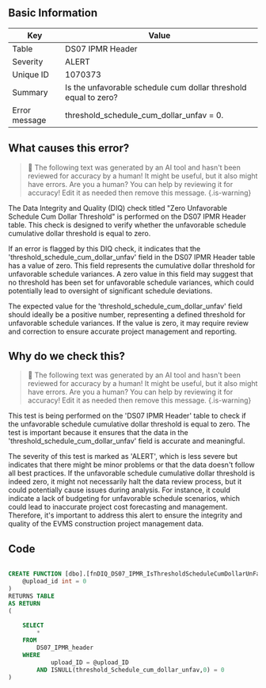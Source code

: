 ## Basic Information
| Key         | Value          |
|-------------|----------------|
| Table       | DS07 IPMR Header |
| Severity    | ALERT |
| Unique ID   | 1070373   |
| Summary     | Is the unfavorable schedule cum dollar threshold equal to zero? |
| Error message | threshold_schedule_cum_dollar_unfav = 0. |

## What causes this error?

> :robot: The following text was generated by an AI tool and hasn't been reviewed for accuracy by a human! It might be useful, but it also might have errors. Are you a human? You can help by reviewing it for accuracy! Edit it as needed then remove this message.
{.is-warning}

The Data Integrity and Quality (DIQ) check titled "Zero Unfavorable Schedule Cum Dollar Threshold" is performed on the DS07 IPMR Header table. This check is designed to verify whether the unfavorable schedule cumulative dollar threshold is equal to zero.

If an error is flagged by this DIQ check, it indicates that the 'threshold_schedule_cum_dollar_unfav' field in the DS07 IPMR Header table has a value of zero. This field represents the cumulative dollar threshold for unfavorable schedule variances. A zero value in this field may suggest that no threshold has been set for unfavorable schedule variances, which could potentially lead to oversight of significant schedule deviations.

The expected value for the 'threshold_schedule_cum_dollar_unfav' field should ideally be a positive number, representing a defined threshold for unfavorable schedule variances. If the value is zero, it may require review and correction to ensure accurate project management and reporting.
## Why do we check this?

> :robot: The following text was generated by an AI tool and hasn't been reviewed for accuracy by a human! It might be useful, but it also might have errors. Are you a human? You can help by reviewing it for accuracy! Edit it as needed then remove this message.
{.is-warning}

This test is being performed on the 'DS07 IPMR Header' table to check if the unfavorable schedule cumulative dollar threshold is equal to zero. The test is important because it ensures that the data in the 'threshold_schedule_cum_dollar_unfav' field is accurate and meaningful. 

The severity of this test is marked as 'ALERT', which is less severe but indicates that there might be minor problems or that the data doesn't follow all best practices. If the unfavorable schedule cumulative dollar threshold is indeed zero, it might not necessarily halt the data review process, but it could potentially cause issues during analysis. For instance, it could indicate a lack of budgeting for unfavorable schedule scenarios, which could lead to inaccurate project cost forecasting and management. Therefore, it's important to address this alert to ensure the integrity and quality of the EVMS construction project management data.
## Code

```sql

CREATE FUNCTION [dbo].[fnDIQ_DS07_IPMR_IsThresholdScheduleCumDollarUnFavEqToZero] (
	@upload_id int = 0
)
RETURNS TABLE
AS RETURN
(
	
	SELECT 
		*
	FROM
		DS07_IPMR_header
	WHERE
			upload_ID = @upload_ID
		AND ISNULL(threshold_Schedule_cum_dollar_unfav,0) = 0
)
```

